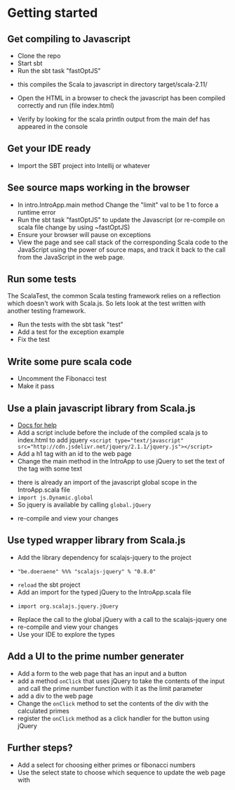 # Getting started

## Get compiling to Javascript

* Clone the repo
* Start sbt
* Run the sbt task "fastOptJS"
 - this compiles the Scala to javascript in directory target/scala-2.11/
* Open the HTML in a browser to check the javascript has been
  compiled correctly and run (file index.html)
 - Verify by looking for the scala println output from the main def
   has appeared in the console

## Get your IDE ready

* Import the SBT project into Intellij or whatever

## See source maps working in the browser

* In intro.IntroApp.main method Change the "limit" val to be 1 to force a
  runtime error
* Run the sbt task "fastOptJS" to update the Javascript (or re-compile on
  scala file change by using ~fastOptJS)
* Ensure your browser will pause on exceptions
* View the page and see call stack of the corresponding Scala code to the
  JavaScript using the power of source maps, and track it back to the call
  from the JavaScript in the web page.

## Run some tests

The ScalaTest, the common Scala testing framework relies on a reflection which
doesn't work with Scala.js. So lets look at the test written with another
testing framework.

* Run the tests with the sbt task "test"
* Add a test for the exception example
* Fix the test

## Write some pure scala code

* Uncomment the Fibonacci test
* Make it pass

## Use a plain javascript library from Scala.js

* [Docs for help](http://www.scala-js.org/doc/calling-javascript.html)
* Add a script include before the include of the compiled scala js to
  index.html to add jquery
 ```<script type="text/javascript" src="http://cdn.jsdelivr.net/jquery/2.1.1/jquery.js"></script>```
* Add a h1 tag with an id to the web page
* Change the main method in the IntroApp to use jQuery to set the text of the
  tag with some text
 - there is already an import of the javascript global scope in the
   IntroApp.scala file
  - ```import js.Dynamic.global```
 - So jquery is available by calling ```global.jQuery```
* re-compile and view your changes

## Use typed wrapper library from Scala.js

* Add the library dependency for scalajs-jquery to the project
 - ```"be.doeraene" %%% "scalajs-jquery" % "0.8.0"```
* `reload` the sbt project
* Add an import for the typed jQuery to the IntroApp.scala file
 - ```import org.scalajs.jquery.jQuery```
* Replace the call to the global jQuery with a call to the scalajs-jquery one
* re-compile and view your changes
* Use your IDE to explore the types

## Add a UI to the prime number generater

* Add a form to the web page that has an input and a button
* add a method `onClick` that uses jQuery to take the contents of the input
  and call the prime number function with it as the limit parameter
* add a div to the web page
* Change the `onClick` method to set the contents of the div with the
  calculated primes
* register the `onClick` method as a click handler for the button using jQuery

## Further steps?

* Add a select for choosing either primes or fibonacci numbers
* Use the select state to choose which sequence to update the web page with
